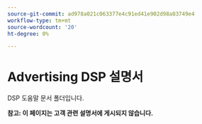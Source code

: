 ```yaml
---
source-git-commit: ad978a021c063377e4c91ed41e902d98a03749e4
workflow-type: tm+mt
source-wordcount: '20'
ht-degree: 0%

---
```

# Advertising DSP 설명서

DSP 도움말 문서 폴더입니다.

**참고: 이 페이지는 고객 관련 설명서에 게시되지 않습니다.**
